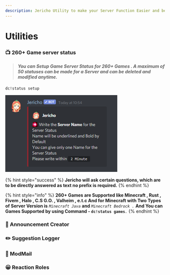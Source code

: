 ```yaml
---
description: Jericho Utility to make your Server Function Easier and beautiful
---
```


# Utilities

### 📺 260+ Game server status

> #### _You can Setup Game Server Status for 260+ Games . A maximum  of 50 statuses can be made for a Server and can be deleted  and modified  anytime._

```text
dc!status setup
```

![This indicates that the setup is started successfully!!](../.gitbook/assets/screenshot-2021-06-05-105456.png)

{% hint style="success" %}
**Jericho will ask certain questions, which are to be directly answered as text no prefix is required.**
{% endhint %}

{% hint style="info" %}
**260+ Games are Supported like Minecraft , Rust , Fivem , Halo , C.S G.O. , Valheim , e.t.c And for Minecraft with Two Types of Server Version is** _`Minecraft Java`_ **and** _`Minecraft Bedrock .`_ **And You can Games Supported by using Command - `dc!status games`**_`.`_
{% endhint %}

### 📢 Announcement Creator

### ✏️ Suggestion Logger

### 🤖 ModMail

### 😀 Reaction Roles

